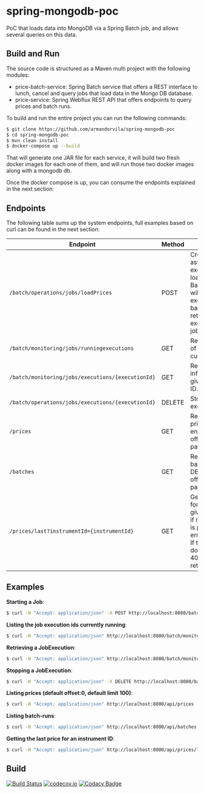 # spring-mongodb-poc

PoC that loads data into MongoDB via a Spring Batch job, and allows several queries on this data.

## Build and Run

The source code is structured as a Maven multi project with the following modules:

- price-batch-service: Spring Batch service that offers a REST interface to lunch, cancel and query jobs that load data in the Mongo DB database.
- price-service: Spring Webflux REST API that offers endpoints to query prices and batch runs.

To build and run the entire project you can run the following commands:

```bash
$ git clone https://github.com/armandorvila/spring-mongodb-poc
$ cd spring-mongodb-poc
$ mvn clean install
$ docker-compose up --build
```

That will generate one JAR file for each service, it will build two fresh docker images for each one of them, and will run those two docker images along with a mongodb db.

Once the docker compose is up, you can consume the endpoints explained in the next section:

## Endpoints

The following table sums up the system endpoints, full examples based on curl can be found in the next section:

| Endpoint                                          | Method | Description                                                                                                                                                      |
| ------------------------------------------------- | ------ | ---------------------------------------------------------------------------------------------------------------------------------------------------------------- |
| `/batch/operations/jobs/loadPrices`               | POST   | Creates an asynchronous job execution for the loadPrices Spring Batch Job. Each will lunch a new execution, in background returning the execution id of the job. |
| `/batch/monitoring/jobs/runningexecutions`        | GET    | Retrieves the list of job executions currently running.                                                                                                          |
| `/batch/monitoring/jobs/executions/{executionId}` | GET    | Retrieves the information for a given execution ID.                                                                                                              |
| `/batch/operations/jobs/executions/{executionId}` | DELETE | Stops a running execution.                                                                                                                                       |
| `/prices`                                         | GET    | Retrieves all the prices in the DB enforcing offset/size pagination.                                                                                             |
| `/batches`                                        | GET    | Retrieves all the batch runs in the DB enforcing offset/size pagination.                                                                                         |
| `/prices/last?instrumentId={instrumentId}`        | GET    | Get the last price for the givenInstrumentId, if no instrumentId is provided a 400 error is returned. If the instrumentId doesn't exist a 404 error is returned. |

## Examples

**Starting a Job**:

```bash
$ curl -H "Accept: application/json" -X POST http://localhost:8080/batch/operations/jobs/loadPrices -d "jobParameters=dataFile=sample-data-2.csv"
```

**Listing the job execution ids currently running**:

```bash
$ curl -H "Accept: application/json" http://localhost:8080/batch/monitoring/jobs/runningexecutions
```

**Retrieving a JobExecution**:

```bash
$ curl -H "Accept: application/json" http://localhost:8080/batch/monitoring/jobs/executions/{executionId}
```

**Stopping a JobExecution**:

```bash
$ curl -H "Accept: application/json" -X DELETE http://localhost:8080/batch/operations/jobs/executions/{executionId}
```

**Listing prices (default offset:0, default limit 100)**:

```bash
$ curl -H "Accept: application/json" http://localhost:8000/api/prices
```

**Listing batch-runs**:

```bash
$ curl -H "Accept: application/json" http://localhost:8000/api/batches
```

**Getting the last price for an instrument ID**:

```bash
$ curl -H "Accept: application/json" http://localhost:8000/api/prices/last?instrumentId=7f35ef04-4a7b-4934-9523-25a78def8cf1
```

## Build

[![Build Status](https://secure.travis-ci.org/armandorvila/spring-mongodb-poc.png)](http://travis-ci.org/armandorvila/spring-mongodb-poc) [![codecov.io](https://codecov.io/github/armandorvila/spring-mongodb-poc/coverage.svg)](https://codecov.io/github/armandorvila/spring-mongodb-poc) [![Codacy Badge](https://api.codacy.com/project/badge/Grade/62c434b415f444e48bbed29f83b57a1f)](https://www.codacy.com/app/armandorvila/spring-mongodb-poc?utm_source=github.com&utm_medium=referral&utm_content=armandorvila/spring-mongodb-poc&utm_campaign=Badge_Grade)

